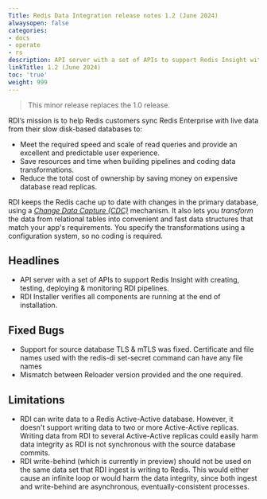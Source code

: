 ```yaml
---
Title: Redis Data Integration release notes 1.2 (June 2024)
alwaysopen: false
categories:
- docs
- operate
- rs
description: API server with a set of APIs to support Redis Insight with creating, testing, deploying & monitoring RDI pipelines. RDI Installer verifies all components are running at the end of installation.
linkTitle: 1.2 (June 2024)
toc: 'true'
weight: 999
---
```


> This minor release replaces the 1.0 release.

RDI’s mission is to help Redis customers sync Redis Enterprise with live data from their slow disk-based databases to:

- Meet the required speed and scale of read queries and provide an excellent and predictable user experience.
- Save resources and time when building pipelines and coding data transformations.
- Reduce the total cost of ownership by saving money on expensive database read replicas.

RDI keeps the Redis cache up to date with changes in the primary database, using a
[_Change Data Capture (CDC)_](https://en.wikipedia.org/wiki/Change_data_capture) mechanism.
It also lets you _transform_ the data from relational tables into convenient
and fast data structures that match your app's requirements. You specify the
transformations using a configuration system, so no coding is required.

## Headlines

- API server with a set of APIs to support Redis Insight with creating, testing, deploying & monitoring RDI pipelines.
- RDI Installer verifies all components are running at the end of installation.

## Fixed Bugs

- Support for source database TLS & mTLS was fixed. Certificate and file names used with the redis-di set-secret command can have any file names
- Mismatch between Reloader version provided and the one required.

## Limitations

- RDI can write data to a Redis Active-Active database. However, it doesn't support writing data to two or more Active-Active replicas. Writing data from RDI to several Active-Active replicas could easily harm data integrity as RDI is not synchronous with the source database commits.
- RDI write-behind (which is currently in preview) should not be used on the same data set that RDI ingest is writing to Redis. This would either cause an infinite loop or would harm the data integrity, since both ingest and write-behind are asynchronous, eventually-consistent processes.
